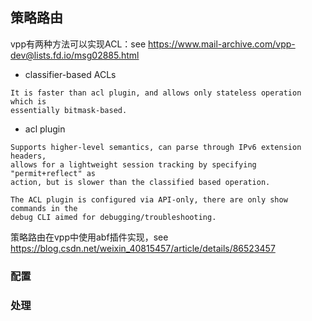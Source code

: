 ## 策略路由

vpp有两种方法可以实现ACL：see https://www.mail-archive.com/vpp-dev@lists.fd.io/msg02885.html

* classifier-based ACLs

```
It is faster than acl plugin, and allows only stateless operation which is 
essentially bitmask-based.
```

* acl plugin

```
Supports higher-level semantics, can parse through IPv6 extension headers, 
allows for a lightweight session tracking by specifying "permit+reflect" as 
action, but is slower than the classified based operation.

The ACL plugin is configured via API-only, there are only show commands in the 
debug CLI aimed for debugging/troubleshooting.
```

策略路由在vpp中使用abf插件实现，see https://blog.csdn.net/weixin_40815457/article/details/86523457

### 配置

### 处理